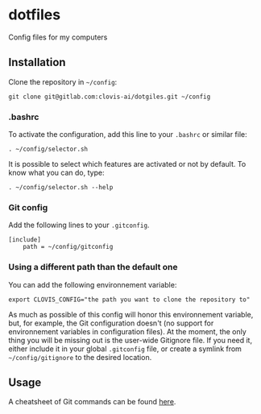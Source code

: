# dotfiles

Config files for my computers

## Installation

Clone the repository in `~/config`:

    git clone git@gitlab.com:clovis-ai/dotgiles.git ~/config

### .bashrc

To activate the configuration, add this line to your `.bashrc` or similar file:

    . ~/config/selector.sh

It is possible to select which features are activated or not by default. To know what you can do, type:

    . ~/config/selector.sh --help

### Git config

Add the following lines to your `.gitconfig`.

    [include]
        path = ~/config/gitconfig

### Using a different path than the default one

You can add the following environnement variable:

    export CLOVIS_CONFIG="the path you want to clone the repository to"

As much as possible of this config will honor this environnement variable, but, for example, the Git configuration doesn't (no support for environnement variables in configuration files). At the moment, the only thing you will be missing out is the user-wide Gitignore file. If you need it, either include it in your global `.gitconfig` file, or create a symlink from `~/config/gitignore` to the desired location.

## Usage

A cheatsheet of Git commands can be found [here](git-aliases.md).
